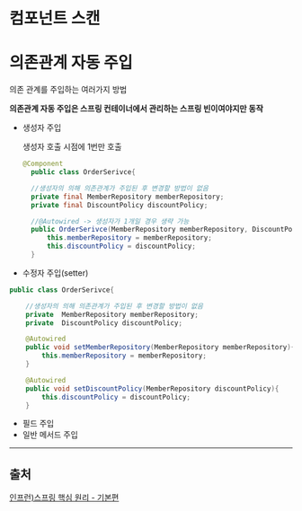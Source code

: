 # 컴포넌트 스캔

# 의존관계 자동 주입

의존 관계를 주입하는 여러가지 방법

**의존관계 자동 주입은 스프링 컨테이너에서 관리하는 스프링 빈이여야지만 동작**

- 생성자 주입

  생성자 호출 시점에 1번만 호출

  ```java
  @Component
    public class OrderSerivce{

    //생성자의 의해 의존관계가 주입된 후 변경할 방법이 없음
    private final MemberRepository memberRepository;
    private final DiscountPolicy discountPolicy;

    //@Autowired -> 생성자가 1개일 경우 생략 가능
    public OrderSerivce(MemberRepository memberRepository, DiscountPolicy discountPolicy) {
        this.memberRepository = memberRepository;
        this.discountPolicy = discountPolicy;
    }
  ```

- 수정자 주입(setter)

```java
public class OrderSerivce{

    //생성자의 의해 의존관계가 주입된 후 변경할 방법이 없음
    private  MemberRepository memberRepository;
    private  DiscountPolicy discountPolicy;

    @Autowired
    public void setMemberRepository(MemberRepository memberRepository){
        this.memberRepository = memberRepository;
    }

    @Autowired
    public void setDiscountPolicy(MemberRepository discountPolicy){
        this.discountPolicy = discountPolicy;
    }
```

- 필드 주입
- 일반 메서드 주입

<hr/>

## 출처

[인프런)스프링 핵심 원리 - 기본편](https://www.inflearn.com/course/%EC%8A%A4%ED%94%84%EB%A7%81-%ED%95%B5%EC%8B%AC-%EC%9B%90%EB%A6%AC-%EA%B8%B0%EB%B3%B8%ED%8E%B8/dashboard)
